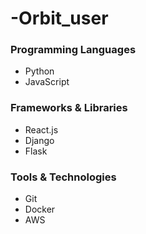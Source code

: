 # -Orbit_user


### Programming Languages
- Python
- JavaScript

### Frameworks & Libraries
- React.js
- Django
- Flask

### Tools & Technologies
- Git
- Docker
- AWS



